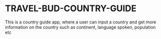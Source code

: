 # TRAVEL-BUD-COUNTRY-GUIDE
This is a country guide app, where a user can input a country and get more information on the country such as continent, language spoken, population etc
